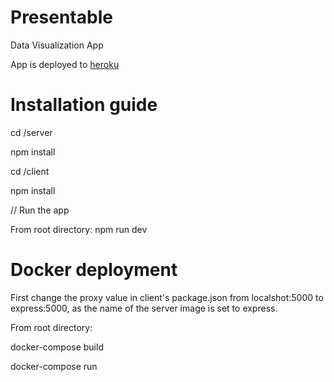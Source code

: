 # Presentable
Data Visualization App

App is deployed to [heroku](https://fast-brook-52751.herokuapp.com/)

# Installation guide

cd /server

npm install

cd /client

npm install

// Run the app

From root directory:
npm run dev

# Docker deployment

First change the proxy value in client's package.json from localshot:5000 to express:5000, as the name of the server image is set to express.


From root directory:


docker-compose build


docker-compose run